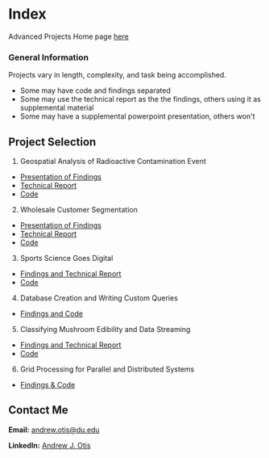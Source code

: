 # Index
Advanced Projects Home page [here](https://github.com/JAMPS657/Advanced_Programming_Projects)

### General Information
Projects vary in length, complexity, and task being accomplished.
- Some may have code and findings separated
- Some may use the technical report as the the findings, others using it as supplemental material
- Some may have a supplemental powerpoint presentation, others won't

## Project Selection

1. Geospatial Analysis of Radioactive Contamination Event 
- [Presentation of Findings](https://github.com/JAMPS657/Advanced_Programming_Projects/blob/main/Projects/Geospatial%20Analysis%20of%20Radioactive%20Contamination%20Event/final_project_presentation.pdf)
- [Technical Report](https://github.com/JAMPS657/Advanced_Programming_Projects/blob/main/Projects/Geospatial%20Analysis%20of%20Radioactive%20Contamination%20Event/final_project_writeup.pdf)
- [Code](https://github.com/JAMPS657/Advanced_Programming_Projects/blob/main/Projects/Geospatial%20Analysis%20of%20Radioactive%20Contamination%20Event/final_project_code_(final).ipynb)

2. Wholesale Customer Segmentation 
- [Presentation of Findings](https://github.com/JAMPS657/Advanced_Programming_Projects/blob/main/Projects/Wholesale%20Customer%20Segmentation/DS_captsone_midterm_presentation(final).pdf)
- [Technical Report](https://github.com/JAMPS657/Advanced_Programming_Projects/blob/main/Projects/Wholesale%20Customer%20Segmentation/midterm_project_writeup(final).pdf)
- [Code](https://github.com/JAMPS657/Advanced_Programming_Projects/blob/main/Projects/Wholesale%20Customer%20Segmentation/wholesale_customer_segmentation(final).ipynb)

3. Sports Science Goes Digital 
- [Findings and Technical Report](https://github.com/JAMPS657/Advanced_Programming_Projects/blob/main/Projects/Sports%20Science%20Goes%20Digital/Writeup_final_project_ds_tools_II.pdf)
- [Code](https://github.com/JAMPS657/Advanced_Programming_Projects/blob/main/Projects/Sports%20Science%20Goes%20Digital/Analysis%20of%20Rocket%20League%20Replay%20Metrics.ipynb)

4. Database Creation and Writing Custom Queries 
- [Findings and Code]()

5. Classifying Mushroom Edibility and Data Streaming 
- [Findings and Technical Report](https://github.com/JAMPS657/Advanced_Programming_Projects/blob/main/Projects/Mushroom%20Edibility%20and%20Data%20Streaming/Assignment2_writeup_rd.pdf)
- [Code](https://github.com/JAMPS657/Advanced_Programming_Projects/blob/main/Projects/Mushroom%20Edibility%20and%20Data%20Streaming/Assignment2_notebook_final.ipynb)

6. Grid Processing for Parallel and Distributed Systems
- [Findings & Code](https://github.com/JAMPS657/Advanced_Programming_Projects/blob/main/Projects/Grid%20Processing%20for%20Parallel%20and%20Distributed%20Networks/Grid_Processing_Geographic_Data_with_Apache_Spark_RDDs.ipynb)

## Contact Me
**Email:** andrew.otis@du.edu

**LinkedIn:** [Andrew J. Otis](https://www.linkedin.com/in/andrew-james-otis/)
